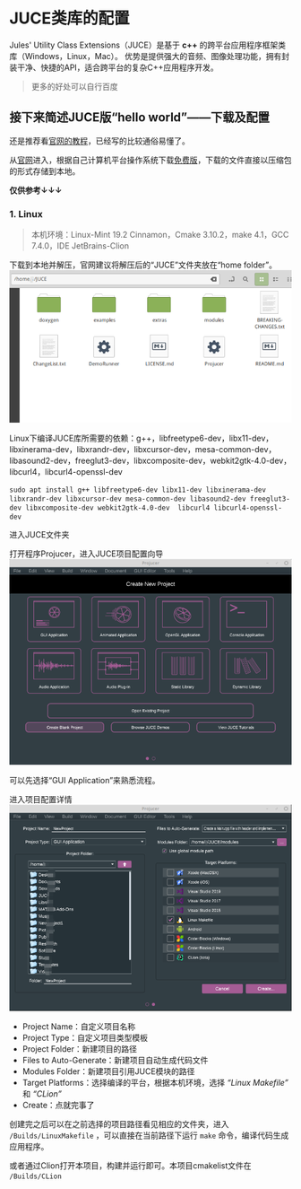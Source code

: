 # JUCE类库的配置

Jules' Utility Class Extensions（JUCE）是基于 **c++** 的跨平台应用程序框架类库（Windows，Linux，Mac）。
优势是提供强大的音频、图像处理功能，拥有封装干净、快捷的API，适合跨平台的复杂C++应用程序开发。

> 更多的好处可以自行百度

## 接下来简述JUCE版“hello world”——下载及配置

还是推荐看[官网的教程](https://docs.juce.com/master/tutorial_new_projucer_project.html)，已经写的比较通俗易懂了。

从[官网](https://juce.com/)进入，根据自己计算机平台操作系统下载[免费版](https://shop.juce.com/get-juce/download)，下载的文件直接以压缩包的形式存储到本地。

**仅供参考↓↓↓**

### 1. Linux

> 本机环境：Linux-Mint 19.2 Cinnamon，Cmake 3.10.2，make 4.1，GCC 7.4.0，IDE JetBrains-Clion

下载到本地并解压，官网建议将解压后的“JUCE”文件夹放在“home folder”。
![Linux解压压缩包](img/Linux下解压JUCE.png)

Linux下编译JUCE库所需要的依赖：g++，libfreetype6-dev，libx11-dev，libxinerama-dev，libxrandr-dev，libxcursor-dev，mesa-common-dev，libasound2-dev，freeglut3-dev，libxcomposite-dev，webkit2gtk-4.0-dev，libcurl4，libcurl4-openssl-dev

```shell
sudo apt install g++ libfreetype6-dev libx11-dev libxinerama-dev libxrandr-dev libxcursor-dev mesa-common-dev libasound2-dev freeglut3-dev libxcomposite-dev webkit2gtk-4.0-dev  libcurl4 libcurl4-openssl-dev
```

进入JUCE文件夹

打开程序Projucer，进入JUCE项目配置向导
![JUCE设置向导Linux](img/JUCE向导（linux）.png "JUCE设置向导（Linux）")

可以先选择“GUI Application”来熟悉流程。

进入项目配置详情
![JUCE设置向导](img/JUCE配置详情（linux）.png "配置详情（Linux）")
- Project Name：自定义项目名称
- Project Type：自定义项目类型模板
- Project Folder：新建项目的路径
- Files to Auto-Generate：新建项目自动生成代码文件
- Modules Folder：新建项目引用JUCE模块的路径
- Target Platforms：选择编译的平台，根据本机环境，选择 *“Linux Makefile”* 和 *“CLion”*
- Create：点就完事了

创建完之后可以在之前选择的项目路径看见相应的文件夹，进入 `/Builds/LinuxMakefile` ，可以直接在当前路径下运行 `make` 命令，编译代码生成应用程序。

或者通过Clion打开本项目，构建并运行即可。本项目cmakelist文件在 `/Builds/CLion`